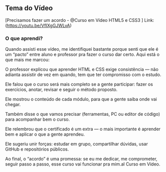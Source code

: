 ## Tema do Vídeo

[Precisamos fazer um acordo - @Curso em Vídeo HTML5 e CSS3 ]
Link:(https://youtu.be/VfIXgGJWLvA)

### O que aprendi?


Quando assisti esse vídeo, me identifiquei bastante porque senti que ele é um “pacto” entre aluno e professor pra fazer o curso dar certo. Aqui está o que mais me marcou:

O professor explicou que aprender HTML e CSS exige consistência — não adianta assistir de vez em quando, tem que ter compromisso com o estudo.

Ele falou que o curso será mais completo se a gente participar: fazer os exercícios, anotar, revisar e seguir o método proposto.

Ele mostrou o conteúdo de cada módulo, para que a gente saiba onde vai chegar.

Também disse o que vamos precisar (ferramentas, PC ou editor de código) para acompanhar bem o curso.

Ele relembrou que o certificado é um extra — o mais importante é aprender bem e aplicar o que a gente aprendeu.

Ele sugeriu unir forças: estudar em grupo, compartilhar dúvidas, usar GitHub e repositórios públicos.

Ao final, o “acordo” é uma promessa: se eu me dedicar, me comprometer, seguir passo a passo, esse curso vai funcionar pra mim.al Curso em Vídeo.